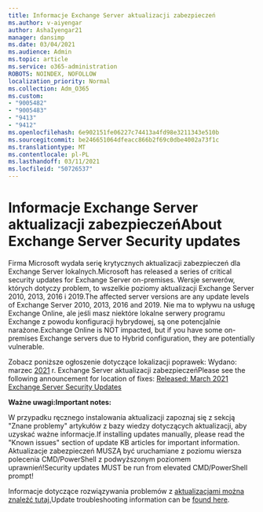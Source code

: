 ```yaml
---
title: Informacje Exchange Server aktualizacji zabezpieczeń
ms.author: v-aiyengar
author: AshaIyengar21
manager: dansimp
ms.date: 03/04/2021
ms.audience: Admin
ms.topic: article
ms.service: o365-administration
ROBOTS: NOINDEX, NOFOLLOW
localization_priority: Normal
ms.collection: Adm_O365
ms.custom:
- "9005482"
- "9005483"
- "9413"
- "9412"
ms.openlocfilehash: 6e902151fe06227c74413a4fd98e3211343e510b
ms.sourcegitcommit: be246651064dfeacc866b2f69c0dbe4002a73f1c
ms.translationtype: MT
ms.contentlocale: pl-PL
ms.lasthandoff: 03/11/2021
ms.locfileid: "50726537"
---
```

# <a name="about-exchange-server-security-updates"></a><span data-ttu-id="affee-102">Informacje Exchange Server aktualizacji zabezpieczeń</span><span class="sxs-lookup"><span data-stu-id="affee-102">About Exchange Server Security updates</span></span>

<span data-ttu-id="affee-103">Firma Microsoft wydała serię krytycznych aktualizacji zabezpieczeń dla Exchange Server lokalnych.</span><span class="sxs-lookup"><span data-stu-id="affee-103">Microsoft has released a series of critical security updates for Exchange Server on-premises.</span></span> <span data-ttu-id="affee-104">Wersje serwerów, których dotyczy problem, to wszelkie poziomy aktualizacji Exchange Server 2010, 2013, 2016 i 2019.</span><span class="sxs-lookup"><span data-stu-id="affee-104">The affected server versions are any update levels of Exchange Server 2010, 2013, 2016 and 2019.</span></span> <span data-ttu-id="affee-105">Nie ma to wpływu na usługę Exchange Online, ale jeśli masz niektóre lokalne serwery programu Exchange z powodu konfiguracji hybrydowej, są one potencjalnie narażone.</span><span class="sxs-lookup"><span data-stu-id="affee-105">Exchange Online is NOT impacted, but if you have some on-premises Exchange servers due to Hybrid configuration, they are potentially vulnerable.</span></span>

<span data-ttu-id="affee-106">Zobacz poniższe ogłoszenie dotyczące lokalizacji poprawek: Wydano: marzec [2021](https://techcommunity.microsoft.com/t5/exchange-team-blog/released-march-2021-exchange-server-security-updates/ba-p/2175901) r. Exchange Server aktualizacji zabezpieczeń</span><span class="sxs-lookup"><span data-stu-id="affee-106">Please see the following announcement for location of fixes: [Released: March 2021 Exchange Server Security Updates](https://techcommunity.microsoft.com/t5/exchange-team-blog/released-march-2021-exchange-server-security-updates/ba-p/2175901)</span></span>

<span data-ttu-id="affee-107">**Ważne uwagi:**</span><span class="sxs-lookup"><span data-stu-id="affee-107">**Important notes:**</span></span>

<span data-ttu-id="affee-108">W przypadku ręcznego instalowania aktualizacji zapoznaj się z sekcją "Znane problemy" artykułów z bazy wiedzy dotyczących aktualizacji, aby uzyskać ważne informacje.</span><span class="sxs-lookup"><span data-stu-id="affee-108">If installing updates manually, please read the "Known issues" section of update KB articles for important information.</span></span> <span data-ttu-id="affee-109">Aktualizacje zabezpieczeń MUSZĄ być uruchamiane z poziomu wiersza polecenia CMD/PowerShell z podwyższonym poziomem uprawnień!</span><span class="sxs-lookup"><span data-stu-id="affee-109">Security updates MUST be run from elevated CMD/PowerShell prompt!</span></span>

<span data-ttu-id="affee-110">Informacje dotyczące rozwiązywania problemów z [aktualizacjami można znaleźć tutaj.](https://aka.ms/exupdatefaq)</span><span class="sxs-lookup"><span data-stu-id="affee-110">Update troubleshooting information can be [found here](https://aka.ms/exupdatefaq).</span></span>
